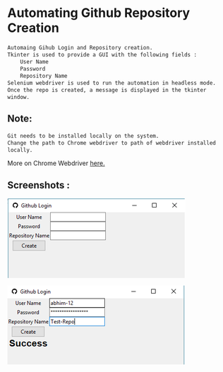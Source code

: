 # Automating Github Repository Creation <br>
	Automaing Gihub Login and Repository creation.
	Tkinter is used to provide a GUI with the following fields :
		User Name
		Password
		Repository Name
	Selenium webdriver is used to run the automation in headless mode.
	Once the repo is created, a message is displayed in the tkinter window.

## Note: <br>
	Git needs to be installed locally on the system.
	Change the path to Chrome webdriver to path of webdriver installed locally.
More on Chrome Webdriver <a href = "https://sites.google.com/a/chromium.org/chromedriver/home"> here.</a>

## Screenshots : <br>
 ![](result/creation.PNG)

 ![](result/result.PNG)
